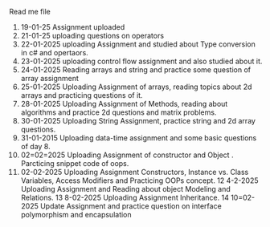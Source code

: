 Read me file
1. 19-01-25 Assignment uploaded
2. 21-01-25 uploading questions on operators
3. 22-01-2025 uploading Assignment and studied about Type conversion in c# and opertaors.
4. 23-01-2025 uploading control flow assignment and also studied about it.
5. 24-01-2025 Reading arrays and string and practice some question of array assignment
6. 25-01-2025 Uploading Assignment of arrays, reading topics about 2d arrays and practicing questions of it.
7. 28-01-2025 Uploading Assignment of Methods, reading about algorithms and practice 2d questions and matrix problems.
8. 30-01-2025 Uploading String Assignment, practice string and 2d array questions.
9. 31-01-2015 Uploading data-time assignment and some basic questions of day 8.
10. 02=02=2025 Uploading Assignment of constructor and Object . Parcticing snippet code of oops.
11. 02-02-2025 Uploading Assignment Constructors, Instance vs. Class Variables, Access Modifiers and Practicing OOPs concept.
12 4-2-2025 Uploading Assignment and Reading about object Modeling and Relations.
13 8-02-2025 Uploading Assignment Inheritance.
14 10=02-2025 Update Assignment and practice question on interface polymorphism and encapsulation
